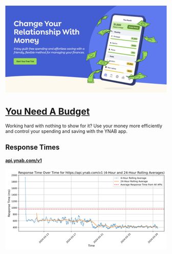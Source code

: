 [![Visit You Need A Budget](imagePreview.png)](https://api.youneedabudget.com)

# [You Need A Budget](https://api.youneedabudget.com)

Working hard with nothing to show for it? Use your money more efficiently and control your spending and saving with the YNAB app.

## Response Times

#### [api.ynab.com/v1](https://api.ynab.com/v1)

![api.ynab.com/v1](response-time-charts/6170692e796e61622e636f6d2f7631.svg)
